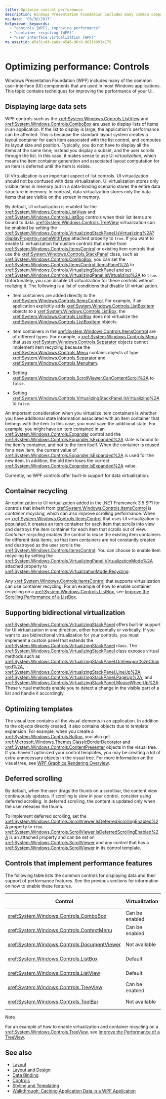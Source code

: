 ```yaml
---
title: Optimize control performance
description: Windows Presentation Foundation includes many common components that are used in most Windows applications. Learn how to improve user interface performance.
ms.date: "03/30/2017"
helpviewer_keywords: 
  - "controls [WPF], improving performance"
  - "container recycling [WPF]"
  - "user interface virtualization [WPF]"
ms.assetid: 45a31c43-ea8a-4546-96c8-0631b9934179
---
```

# Optimizing performance: Controls

Windows Presentation Foundation (WPF) includes many of the common user-interface (UI) components that are used in most Windows applications. This topic contains techniques for improving the performance of your UI.

## Displaying large data sets

WPF controls such as the <xref:System.Windows.Controls.ListView> and <xref:System.Windows.Controls.ComboBox> are used to display lists of items in an application. If the list to display is large, the application's performance can be affected. This is because the standard layout system creates a layout container for each item associated with the list control, and computes its layout size and position. Typically, you do not have to display all the items at the same time; instead you display a subset, and the user scrolls through the list. In this case, it makes sense to use UI *virtualization*, which means the item container generation and associated layout computation for an item is deferred until the item is visible.

UI Virtualization is an important aspect of list controls. UI virtualization should not be confused with data virtualization. UI virtualization stores only visible items in memory but in a data-binding scenario stores the entire data structure in memory. In contrast, data virtualization stores only the data items that are visible on the screen in memory.

By default, UI virtualization is enabled for the <xref:System.Windows.Controls.ListView> and <xref:System.Windows.Controls.ListBox> controls when their list items are bound to data. <xref:System.Windows.Controls.TreeView> virtualization can be enabled by setting the <xref:System.Windows.Controls.VirtualizingStackPanel.IsVirtualizing%2A?displayProperty=nameWithType> attached property to `true`. If you want to enable UI virtualization for custom controls that derive from <xref:System.Windows.Controls.ItemsControl> or existing item controls that use the <xref:System.Windows.Controls.StackPanel> class, such as <xref:System.Windows.Controls.ComboBox>, you can set the <xref:System.Windows.Controls.ItemsControl.ItemsPanel%2A> to <xref:System.Windows.Controls.VirtualizingStackPanel> and set <xref:System.Windows.Controls.VirtualizingPanel.IsVirtualizing%2A> to `true`. Unfortunately, you can disable UI virtualization for these controls without realizing it. The following is a list of conditions that disable UI virtualization.

- Item containers are added directly to the <xref:System.Windows.Controls.ItemsControl>. For example, if an application explicitly adds <xref:System.Windows.Controls.ListBoxItem> objects to a <xref:System.Windows.Controls.ListBox>, the <xref:System.Windows.Controls.ListBox> does not virtualize the <xref:System.Windows.Controls.ListBoxItem> objects.

- Item containers in the <xref:System.Windows.Controls.ItemsControl> are of different types. For example, a <xref:System.Windows.Controls.Menu> that uses <xref:System.Windows.Controls.Separator> objects cannot implement item recycling because the <xref:System.Windows.Controls.Menu> contains objects of type <xref:System.Windows.Controls.Separator> and <xref:System.Windows.Controls.MenuItem>.

- Setting <xref:System.Windows.Controls.ScrollViewer.CanContentScroll%2A> to `false`.

- Setting <xref:System.Windows.Controls.VirtualizingStackPanel.IsVirtualizing%2A> to `false`.

An important consideration when you virtualize item containers is whether you have additional state information associated with an item container that belongs with the item. In this case, you must save the additional state. For example, you might have an item contained in an <xref:System.Windows.Controls.Expander> control and the <xref:System.Windows.Controls.Expander.IsExpanded%2A> state is bound to the item's container, and not to the item itself. When the container is reused for a new item, the current value of <xref:System.Windows.Controls.Expander.IsExpanded%2A> is used for the new item. In addition, the old item loses the correct <xref:System.Windows.Controls.Expander.IsExpanded%2A> value.

Currently, no WPF controls offer built-in support for data virtualization.

## Container recycling

An optimization to UI virtualization added in the .NET Framework 3.5 SP1 for controls that inherit from <xref:System.Windows.Controls.ItemsControl> is *container recycling,* which can also improve scrolling performance. When an <xref:System.Windows.Controls.ItemsControl> that uses UI virtualization is populated, it creates an item container for each item that scrolls into view and destroys the item container for each item that scrolls out of view. *Container recycling* enables the control to reuse the existing item containers for different data items, so that item containers are not constantly created and destroyed as the user scrolls the <xref:System.Windows.Controls.ItemsControl>. You can choose to enable item recycling by setting the <xref:System.Windows.Controls.VirtualizingPanel.VirtualizationMode%2A> attached property to <xref:System.Windows.Controls.VirtualizationMode.Recycling>.

Any <xref:System.Windows.Controls.ItemsControl> that supports virtualization can use container recycling. For an example of how to enable container recycling on a <xref:System.Windows.Controls.ListBox>, see [Improve the Scrolling Performance of a ListBox](../controls/how-to-improve-the-scrolling-performance-of-a-listbox.md).

## Supporting bidirectional virtualization

<xref:System.Windows.Controls.VirtualizingStackPanel> offers built-in support for UI virtualization in one direction, either horizontally or vertically. If you want to use bidirectional virtualization for your controls, you must implement a custom panel that extends the <xref:System.Windows.Controls.VirtualizingStackPanel> class. The <xref:System.Windows.Controls.VirtualizingStackPanel> class exposes virtual methods such as <xref:System.Windows.Controls.VirtualizingStackPanel.OnViewportSizeChanged%2A>, <xref:System.Windows.Controls.VirtualizingStackPanel.LineUp%2A>, <xref:System.Windows.Controls.VirtualizingStackPanel.PageUp%2A>, and <xref:System.Windows.Controls.VirtualizingStackPanel.MouseWheelUp%2A>.These virtual methods enable you to detect a change in the visible part of a list and handle it accordingly.

## Optimizing templates

The visual tree contains all the visual elements in an application. In addition to the objects directly created, it also contains objects due to template expansion. For example, when you create a <xref:System.Windows.Controls.Button>, you also get <xref:Microsoft.Windows.Themes.ClassicBorderDecorator> and <xref:System.Windows.Controls.ContentPresenter> objects in the visual tree. If you haven't optimized your control templates, you may be creating a lot of extra unnecessary objects in the visual tree. For more information on the visual tree, see [WPF Graphics Rendering Overview](../graphics-multimedia/wpf-graphics-rendering-overview.md).

## Deferred scrolling

By default, when the user drags the thumb on a scrollbar, the content view continuously updates. If scrolling is slow in your control, consider using deferred scrolling. In deferred scrolling, the content is updated only when the user releases the thumb.

To implement deferred scrolling, set the <xref:System.Windows.Controls.ScrollViewer.IsDeferredScrollingEnabled%2A> property to `true`. <xref:System.Windows.Controls.ScrollViewer.IsDeferredScrollingEnabled%2A> is an attached property and can be set on <xref:System.Windows.Controls.ScrollViewer> and any control that has a <xref:System.Windows.Controls.ScrollViewer> in its control template.

## Controls that implement performance features

The following table lists the common controls for displaying data and their support of performance features. See the previous sections for information on how to enable these features.

|Control|Virtualization|Container recycling|Deferred scrolling|
|-------------|--------------------|-------------------------|------------------------|
|<xref:System.Windows.Controls.ComboBox>|Can be enabled|Can be enabled|Can be enabled|
|<xref:System.Windows.Controls.ContextMenu>|Can be enabled|Can be enabled|Can be enabled|
|<xref:System.Windows.Controls.DocumentViewer>|Not available|Not available|Can be enabled|
|<xref:System.Windows.Controls.ListBox>|Default|Can be enabled|Can be enabled|
|<xref:System.Windows.Controls.ListView>|Default|Can be enabled|Can be enabled|
|<xref:System.Windows.Controls.TreeView>|Can be enabled|Can be enabled|Can be enabled|
|<xref:System.Windows.Controls.ToolBar>|Not available|Not available|Can be enabled|

> [!NOTE]
> For an example of how to enable virtualization and container recycling on a <xref:System.Windows.Controls.TreeView>, see [Improve the Performance of a TreeView](../controls/how-to-improve-the-performance-of-a-treeview.md).

## See also

- [Layout](layout.md)
- [Layout and Design](optimizing-performance-layout-and-design.md)
- [Data Binding](optimizing-performance-data-binding.md)
- [Controls](../controls/index.md)
- [Styling and Templating](../controls/styles-templates-overview.md)
- [Walkthrough: Caching Application Data in a WPF Application](walkthrough-caching-application-data-in-a-wpf-application.md)
